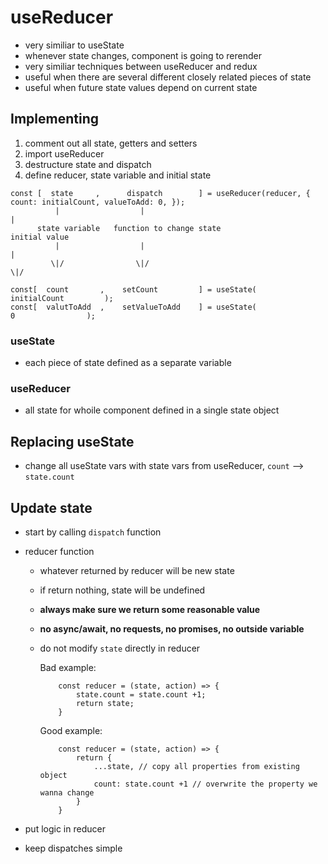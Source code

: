 # useReducer

- very similiar to useState
- whenever state changes, component is going to rerender
- very similiar techniques between useReducer and redux
- useful when there are several different closely related pieces of state
- useful when future state values depend on current state

## Implementing

1. comment out all state, getters and setters
1. import useReducer
1. destructure state and dispatch
1. define reducer, state variable and initial state

```
const [  state     ,      dispatch        ] = useReducer(reducer, { count: initialCount, valueToAdd: 0, });
          |                  |                                                          |
      state variable   function to change state                                     initial value
          |                  |                                                          |
         \|/                \|/                                                        \|/

const[  count       ,    setCount         ] = useState(                             initialCount         );
const[  valutToAdd  ,    setValueToAdd    ] = useState(                                 0                );
```

### useState

- each piece of state defined as a separate variable

### useReducer

- all state for whoile component defined in a single state object

## Replacing useState

- change all useState vars with state vars from useReducer, `count` --> `state.count`

## Update state

- start by calling `dispatch` function
- reducer function

  - whatever returned by reducer will be new state
  - if return nothing, state will be undefined
  - **always make sure we return some reasonable value**
  - **no async/await, no requests, no promises, no outside variable**
  - do not modify `state` directly in reducer

    Bad example:

    ```
        const reducer = (state, action) => {
            state.count = state.count +1;
            return state;
        }
    ```

    Good example:

    ```
        const reducer = (state, action) => {
            return {
                ...state, // copy all properties from existing object
                count: state.count +1 // overwrite the property we wanna change
            }
        }
    ```

- put logic in reducer
- keep dispatches simple
